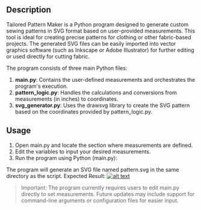 
<H2>Description</H2>

Tailored Pattern Maker is a Python program designed to generate custom sewing patterns in SVG format based on user-provided measurements. This tool is ideal for creating precise patterns for clothing or other fabric-based projects. The generated SVG files can be easily imported into vector graphics software (such as Inkscape or Adobe Illustrator) for further editing or used directly for cutting fabric.

The program consists of three main Python files:

1. **main.py**: Contains the user-defined measurements and orchestrates the program's execution.
2. **pattern_logic.py**: Handles the calculations and conversions from measurements (in inches) to coordinates.
3. **svg_generator.py**: Uses the drawsvg library to create the SVG pattern based on the coordinates provided by pattern_logic.py.

<H2>Usage</H2>

1. Open main.py and locate the section where measurements are defined.
2. Edit the variables to input your desired measurements.
3. Run the program using Python (main.py):

  The program will generate an SVG file named pattern.svg in the same directory as the script.
  Expected Result:
  [![alt text](file:///D:/tailored%20pattern%20maker%202.0/GU_pattern_test.svg)](https://github.com/hidekkia/patter_maker/issues/1#issue-3050601133)

> Important: The program currently requires users to edit main.py directly to set measurements. Future updates may include support for command-line arguments or configuration files for easier input.
